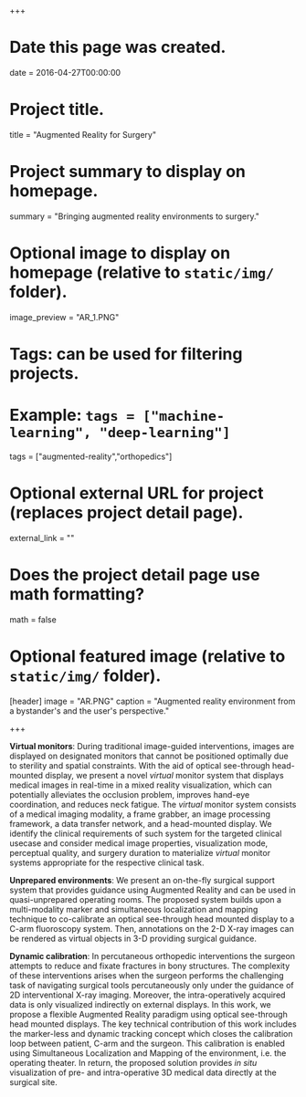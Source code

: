 +++
# Date this page was created.
date = 2016-04-27T00:00:00

# Project title.
title = "Augmented Reality for Surgery"

# Project summary to display on homepage.
summary = "Bringing augmented reality environments to surgery."

# Optional image to display on homepage (relative to `static/img/` folder).
image_preview = "AR_1.PNG"

# Tags: can be used for filtering projects.
# Example: `tags = ["machine-learning", "deep-learning"]`
tags = ["augmented-reality","orthopedics"]

# Optional external URL for project (replaces project detail page).
external_link = ""

# Does the project detail page use math formatting?
math = false

# Optional featured image (relative to `static/img/` folder).
[header]
image = "AR.PNG"
caption = "Augmented reality environment from a bystander's and the user's perspective."

+++

**Virtual monitors**: During traditional image-guided interventions, images are displayed on designated monitors that cannot be positioned optimally due to sterility and spatial constraints. With the aid of optical see-through head-mounted display, we present a novel *virtual* monitor system that displays medical images in real-time in a mixed reality visualization, which can potentially alleviates the occlusion problem, improves hand-eye coordination, and reduces neck fatigue. The *virtual* monitor system consists of a medical imaging modality, a frame grabber, an image processing framework, a data transfer network, and a head-mounted display. We identify the clinical requirements of such system for the targeted clinical usecase and consider medical image properties, visualization mode, perceptual quality, and surgery duration to materialize *virtual* monitor systems appropriate for the respective clinical task.

**Unprepared environments**: We present an on-the-fly surgical support system that provides guidance using Augmented Reality and can be used in quasi-unprepared operating rooms. The proposed system builds upon a multi-modality marker and simultaneous localization and mapping technique to co-calibrate an optical see-through head mounted display to a C-arm fluoroscopy system. Then, annotations on the 2-D X-ray images can be rendered as virtual objects in 3-D providing surgical guidance.

**Dynamic calibration**: In percutaneous orthopedic interventions the surgeon attempts to reduce and fixate fractures in bony structures. The complexity of these interventions arises when the surgeon performs the challenging task of navigating surgical tools percutaneously only under the guidance of 2D interventional X-ray imaging. Moreover, the intra-operatively acquired data is only visualized indirectly on external displays. In this work, we propose a flexible Augmented Reality paradigm using optical see-through head mounted displays. The key technical contribution of this work includes the marker-less and dynamic tracking concept which closes the calibration loop between patient, C-arm and the surgeon. This calibration is enabled using Simultaneous Localization and Mapping of the environment, i.e. the operating theater. In return, the proposed solution provides 
*in situ* visualization of pre- and intra-operative 3D medical data directly at the surgical site.